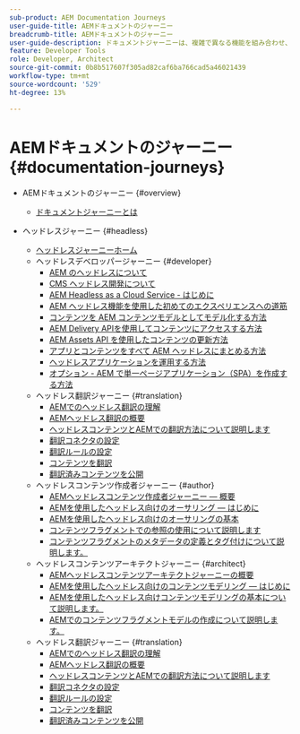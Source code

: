 ```yaml
---
sub-product: AEM Documentation Journeys
user-guide-title: AEMドキュメントのジャーニー
breadcrumb-title: AEMドキュメントのジャーニー
user-guide-description: ドキュメントジャーニーは、複雑で異なる機能を組み合わせ、ベストプラクティス方式でビジネス目標を解決することで、AEMドキュメント内のナレーション構造を提供します。 AEMの初心者を念頭に置いて設計されたジャーニーでは、A から Z の目標を達成するための概念と機能を紹介しています。
feature: Developer Tools
role: Developer, Architect
source-git-commit: 0b8b517607f305ad82caf6ba766cad5a46021439
workflow-type: tm+mt
source-wordcount: '529'
ht-degree: 13%

---
```



# AEMドキュメントのジャーニー {#documentation-journeys}

<!--
Please note that all links to other guides need to be absolute references with leading protocol and domain since SCCM does not allow pages to be referenced with relative links in multiple ToCs.
-->

+ AEMドキュメントのジャーニー {#overview}
   + [ドキュメントジャーニーとは](home.md)

+ ヘッドレスジャーニー {#headless}
   + [ヘッドレスジャーニーホーム](https://experienceleague.adobe.com/docs/experience-manager-65/headless-journey/home.html)
   + ヘッドレスデベロッパージャーニー {#developer}
      + [AEM のヘッドレスについて](https://experienceleague.adobe.com/docs/experience-manager-65/headless-journey/developer/overview.html)
      + [CMS ヘッドレス開発について](https://experienceleague.adobe.com/docs/experience-manager-65/headless-journey/developer/learn-about.html)
      + [AEM Headless as a Cloud Service - はじめに](https://experienceleague.adobe.com/docs/experience-manager-65/headless-journey/developer/getting-started.html)
      + [AEM ヘッドレス機能を使用した初めてのエクスペリエンスへの道筋](https://experienceleague.adobe.com/docs/experience-manager-65/headless-journey/developer/path-to-first-experience.html)
      + [コンテンツを AEM コンテンツモデルとしてモデル化する方法](https://experienceleague.adobe.com/docs/experience-manager-65/headless-journey/developer/model-your-content.html)
      + [AEM Delivery APIを使用してコンテンツにアクセスする方法](https://experienceleague.adobe.com/docs/experience-manager-65/headless-journey/developer/access-your-content.html)
      + [AEM Assets API を使用したコンテンツの更新方法](https://experienceleague.adobe.com/docs/experience-manager-65/headless-journey/developer/update-your-content.html)
      + [アプリとコンテンツをすべて AEM ヘッドレスにまとめる方法](https://experienceleague.adobe.com/docs/experience-manager-65/headless-journey/developer/put-it-all-together.html)
      + [ヘッドレスアプリケーションを運用する方法](https://experienceleague.adobe.com/docs/experience-manager-65/headless-journey/developer/go-live.html)
      + [オプション - AEM で単一ページアプリケーション（SPA）を作成する方法](https://experienceleague.adobe.com/docs/experience-manager-65/headless-journey/developer/create-spa.html)
   + ヘッドレス翻訳ジャーニー {#translation}
      + [AEMでのヘッドレス翻訳の理解](https://experienceleague.adobe.com/docs/experience-manager-65/headless-journey/translation/overview.html)
      + [AEMヘッドレス翻訳の概要](https://experienceleague.adobe.com/docs/experience-manager-65/headless-journey/translation/getting-started.html)
      + [ヘッドレスコンテンツとAEMでの翻訳方法について説明します](https://experienceleague.adobe.com/docs/experience-manager-65/headless-journey/translation/learn-about.html)
      + [翻訳コネクタの設定](https://experienceleague.adobe.com/docs/experience-manager-65/headless-journey/translation/configure-connector.html)
      + [翻訳ルールの設定](https://experienceleague.adobe.com/docs/experience-manager-65/headless-journey/translation/translation-rules.html)
      + [コンテンツを翻訳](https://experienceleague.adobe.com/docs/experience-manager-65/headless-journey/translation/translate-content.html)
      + [翻訳済みコンテンツを公開](https://experienceleague.adobe.com/docs/experience-manager-65/headless-journey/translation/publish-content.html)
   + ヘッドレスコンテンツ作成者ジャーニー {#author}
      + [AEMヘッドレスコンテンツ作成者ジャーニー — 概要](https://experienceleague.adobe.com/docs/experience-manager-65/headless-journey/author/overview.html)
      + [AEMを使用したヘッドレス向けのオーサリング — はじめに](https://experienceleague.adobe.com/docs/experience-manager-65/headless-journey/author/introduction.html)
      + [AEMを使用したヘッドレス向けのオーサリングの基本](https://experienceleague.adobe.com/docs/experience-manager-65/headless-journey/author/basics.html)
      + [コンテンツフラグメントでの参照の使用について説明します](https://experienceleague.adobe.com/docs/experience-manager-65/headless-journey/author/references.html)
      + [コンテンツフラグメントのメタデータの定義とタグ付けについて説明します。](https://experienceleague.adobe.com/docs/experience-manager-65/headless-journey/author/metadata-tagging.html)
   + ヘッドレスコンテンツアーキテクトジャーニー {#architect}
      + [AEMヘッドレスコンテンツアーキテクトジャーニーの概要](https://experienceleague.adobe.com/docs/experience-manager-65/headless-journey/architect/overview.html)
      + [AEMを使用したヘッドレス向けのコンテンツモデリング — はじめに](https://experienceleague.adobe.com/docs/experience-manager-65/headless-journey/architect/introduction.html)
      + [AEMを使用したヘッドレス向けコンテンツモデリングの基本について説明します。](https://experienceleague.adobe.com/docs/experience-manager-65/headless-journey/architect/basics.html)
      + [AEMでのコンテンツフラグメントモデルの作成について説明します。](https://experienceleague.adobe.com/docs/experience-manager-65/headless-journey/architect/model-structure.html)
   + ヘッドレス翻訳ジャーニー {#translation}
      + [AEMでのヘッドレス翻訳の理解](https://experienceleague.adobe.com/docs/experience-manager-65/headless-journey/translation/overview.html)
      + [AEMヘッドレス翻訳の概要](https://experienceleague.adobe.com/docs/experience-manager-65/headless-journey/translation/getting-started.html)
      + [ヘッドレスコンテンツとAEMでの翻訳方法について説明します](https://experienceleague.adobe.com/docs/experience-manager-65/headless-journey/translation/learn-about.html)
      + [翻訳コネクタの設定](https://experienceleague.adobe.com/docs/experience-manager-65/headless-journey/translation/configure-connector.html)
      + [翻訳ルールの設定](https://experienceleague.adobe.com/docs/experience-manager-65/headless-journey/translation/translation-rules.html)
      + [コンテンツを翻訳](https://experienceleague.adobe.com/docs/experience-manager-65/headless-journey/translation/translate-content.html)
      + [翻訳済みコンテンツを公開](https://experienceleague.adobe.com/docs/experience-manager-65/headless-journey/translation/publish-content.html)
